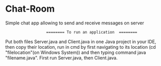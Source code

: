 # Chat-Room
Simple chat app allowing to send and receive messages on server




                      ======== To run an application  ======== 


Put both files Server.java and Client.java in one Java project in your IDE, then copy their location, run in cmd by first navigating to its location (cd "filelocation"(on Windows System)) and then typing command java "filename.java". First run Server.java, then Client.java.

